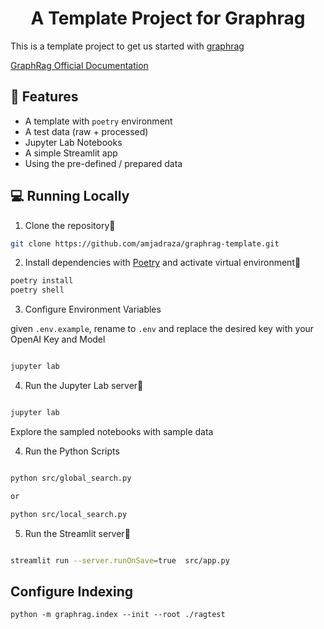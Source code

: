 <h1 align="center">
A Template Project for Graphrag
</h1>

This is a template project to get us started with [graphrag](https://github.com/microsoft/graphrag/tree/main)

[GraphRag Official Documentation](https://microsoft.github.io/graphrag/)

## 🔧 Features
- A template with `poetry` environment
- A test data (raw + processed)
- Jupyter Lab Notebooks
- A simple Streamlit app
- Using the pre-defined / prepared data

## 💻 Running Locally

1. Clone the repository📂

```bash
git clone https://github.com/amjadraza/graphrag-template.git
```

2. Install dependencies with [Poetry](https://python-poetry.org/) and activate virtual environment🔨

```bash
poetry install
poetry shell
```

3. Configure Environment Variables

given `.env.example`, rename to `.env` and replace the desired key with your OpenAI Key and Model

```bash

jupyter lab
```

4. Run the Jupyter Lab server🚀

```bash

jupyter lab
```
Explore the sampled notebooks with sample data

4. Run the Python Scripts

```bash

python src/global_search.py

or 

python src/local_search.py
```

5. Run the Streamlit server🚀

```bash

streamlit run --server.runOnSave=true  src/app.py
```

## Configure Indexing

`python -m graphrag.index --init --root ./ragtest`